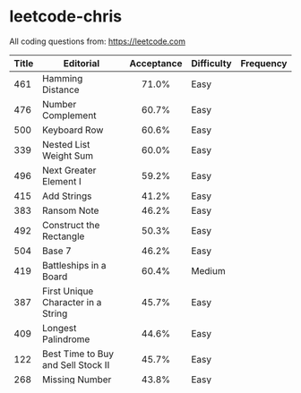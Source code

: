 # leetcode-chris

All coding questions from: https://leetcode.com



| Title | Editorial | Acceptance | Difficulty | Frequency |
|-------|-----------|:------------:|----------|-----------:|
| 461   | Hamming Distance | 71.0% | Easy |
| 476   | Number Complement | 60.7%	|Easy |
| 500   | Keyboard Row  | 		60.6%|	Easy|
| 339   | Nested List Weight Sum | 		60.0%	|Easy|
| 496   | Next Greater Element I  |		59.2%	|Easy|
| 415	| Add Strings  |		41.2%	|Easy|	
| 383	| Ransom Note  |		46.2%	|Easy|
| 492	| Construct the Rectangle  	|	50.3%	|Easy|
| 504   | Base 7 | 		46.2%	|Easy|
| 419	| Battleships in a Board  	|	60.4%|	Medium|
| 387	| First Unique Character in a String  |		45.7%|	Easy|
| 409	| Longest Palindrome  	|	44.6%	|Easy|
| 122	| Best Time to Buy and Sell Stock II  |		45.7%|	Easy
| 268	| Missing Number  	|	43.8%	|Easy|
| 447	| Number of Boomerangs  	|	43.2%	|Easy|
| 401	| Binary Watch  	|	44.1%	|Easy|
| 404	| Sum of Left Leaves  |		46.0%|	Easy|``
